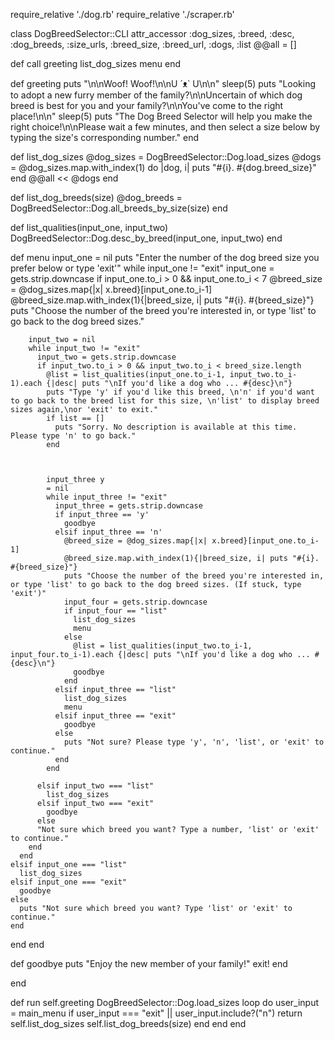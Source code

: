 
require_relative './dog.rb'
require_relative './scraper.rb'

class DogBreedSelector::CLI
  attr_accessor :dog_sizes, :breed, :desc, :dog_breeds, :size_urls, :breed_size, :breed_url, :dogs, :list
  @@all = []

  def call
    greeting
    list_dog_sizes
    menu
  end

  def greeting
    puts "\n\nWoof! Woof!\n\nU ´ᴥ` U\n\n"
    sleep(5)
    puts "Looking to adopt a new furry member of the family?\n\nUncertain of which dog breed is best for you and your family?\n\nYou've come to the right place!\n\n"
    sleep(5)
    puts "The Dog Breed Selector will help you make the right choice!\n\nPlease wait a few minutes, and then select a size below by typing the size's corresponding number."
  end


  def list_dog_sizes
    @dog_sizes = DogBreedSelector::Dog.load_sizes
    @dogs = @dog_sizes.map.with_index(1) do |dog, i|
      puts "#{i}. #{dog.breed_size}"
    end
    @@all << @dogs
  end

  def list_dog_breeds(size)
     @dog_breeds = DogBreedSelector::Dog.all_breeds_by_size(size)
 end

  def list_qualities(input_one, input_two)
    DogBreedSelector::Dog.desc_by_breed(input_one, input_two)
  end

  def menu
    input_one = nil
    puts "Enter the number of the dog breed size you prefer below or type 'exit'"
    while input_one != "exit"
      input_one = gets.strip.downcase
      if input_one.to_i > 0 && input_one.to_i < 7
        @breed_size = @dog_sizes.map{|x| x.breed}[input_one.to_i-1]
        @breed_size.map.with_index(1){|breed_size, i| puts "#{i}. #{breed_size}"}
        puts "Choose the number of the breed you're interested in, or type 'list' to go back to the dog breed sizes."

        input_two = nil
        while input_two != "exit"
          input_two = gets.strip.downcase
          if input_two.to_i > 0 && input_two.to_i < breed_size.length
            @list = list_qualities(input_one.to_i-1, input_two.to_i-1).each {|desc| puts "\nIf you'd like a dog who ... #{desc}\n"}
            puts "Type 'y' if you'd like this breed, \n'n' if you'd want to go back to the breed list for this size, \n'list' to display breed sizes again,\nor 'exit' to exit."
            if list == []
              puts "Sorry. No description is available at this time. Please type 'n' to go back."
            end



            input_three y
            = nil
            while input_three != "exit"
              input_three = gets.strip.downcase
              if input_three == 'y'
                goodbye
              elsif input_three == 'n'
                @breed_size = @dog_sizes.map{|x| x.breed}[input_one.to_i-1]
                @breed_size.map.with_index(1){|breed_size, i| puts "#{i}. #{breed_size}"}
                puts "Choose the number of the breed you're interested in, or type 'list' to go back to the dog breed sizes. (If stuck, type 'exit')"
                input_four = gets.strip.downcase
                if input_four == "list"
                  list_dog_sizes
                  menu
                else
                  @list = list_qualities(input_two.to_i-1, input_four.to_i-1).each {|desc| puts "\nIf you'd like a dog who ... #{desc}\n"}
                  goodbye
                end
              elsif input_three == "list"
                list_dog_sizes
                menu
              elsif input_three == "exit"
                goodbye
              else
                puts "Not sure? Please type 'y', 'n', 'list', or 'exit' to continue."
              end
            end

          elsif input_two === "list"
            list_dog_sizes
          elsif input_two === "exit"
            goodbye
          else
          "Not sure which breed you want? Type a number, 'list' or 'exit' to continue."
        end
      end
    elsif input_one === "list"
      list_dog_sizes
    elsif input_one === "exit"
      goodbye
    else
      puts "Not sure which breed you want? Type 'list' or 'exit' to continue."
    end
  end
  end

  def goodbye
    puts "Enjoy the new member of your family!"
    exit!
  end

end



def run
  self.greeting
      DogBreedSelector::Dog.load_sizes
    loop do
      user_input = main_menu
      if user_input === "exit" || user_input.include?("n")
      return
      self.list_dog_sizes
      self.list_dog_breeds(size)
      end
    end
  end
